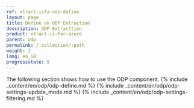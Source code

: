 ```yaml
---
ref: xtract-isfa-odp-define
layout: page
title: Define an ODP Extraction
description: ODP Extracttion
product: xtract-is-for-azure
parent: odp
permalink: /:collection/:path
weight: 2
lang: en_GB
progressstate: 5
---
```

The following section shows how to use the ODP component.
{% include _content/en/odp/odp-define.md %}
{% include _content/en/odp/odp-settings-update_mode.md %} 
{% include _content/en/odp/odp-settings-filtering.md %}